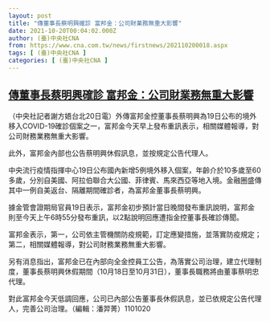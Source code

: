 ```yaml
---
layout: post
title: "傳董事長蔡明興確診 富邦金：公司財業務無重大影響"
date: 2021-10-20T00:04:02.000Z
author: (臺)中央社CNA
from: https://www.cna.com.tw/news/firstnews/202110200018.aspx
tags: [ (臺)中央社CNA ]
categories: [ (臺)中央社CNA ]
---
```

<!--1634688242000-->
[傳董事長蔡明興確診 富邦金：公司財業務無重大影響](https://www.cna.com.tw/news/firstnews/202110200018.aspx)
------

<div>
<div></div><div><p>（中央社記者謝方娪台北20日電）外傳富邦金控董事長蔡明興為19日公布的境外移入COVID-19確診個案之一，富邦金今天早上發布重訊表示，相關媒體報導，對公司財務業務無重大影響。</p><p>此外，富邦金內部也公告蔡明興休假訊息，並按規定公告代理人。</p><p>中央流行疫情指揮中心19日公布國內新增5例境外移入個案，年齡介於10多歲至60多歲，分別自美國、阿拉伯聯合大公國、菲律賓、馬來西亞等地入境。金融圈盛傳其中一例自美返台、隔離期間確診者，為富邦金董事長蔡明興。</p><p>據金管會證期局官員19日表示，富邦金初步預計當日晚間發布重訊說明，富邦金則至今天上午6時55分發布重訊，以2點說明回應遭指金控董事長確診傳聞。</p><p>富邦金表示，第一，公司依主管機關防疫規範，訂定應變措施，並落實防疫規定；第二，相關媒體報導，對公司財務業務無重大影響。</p><p>另有消息指出，富邦金已在內部向全金控員工公告，為落實公司治理，建立代理制度，董事長蔡明興休假期間（10月18日至10月31日），董事長職務將由董事蔡明忠代理。</p><p>對此富邦金今天低調回應，公司已內部公告董事長休假訊息，並已依規定公告代理人，完善公司治理。（編輯：潘羿菁）1101020</p></div>
</div>

